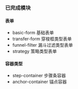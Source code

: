 
### 已完成模块
#### 表单
- basic-form 基础表单
- transfer-form 穿梭框类型表单
- funnel-filter 漏斗过滤类型表单
- strategy  策略类型表单

#### 容器类型
- step-container 步骤条容器
- anchor-container 锚点容器